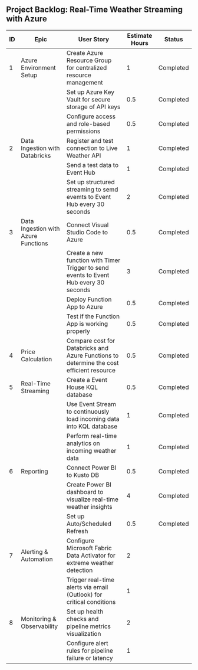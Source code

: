 ## Project Backlog: Real-Time Weather Streaming with Azure


| ID  | Epic                          | User Story                                                                 | Estimate Hours | Status          |
|-----|-------------------------------|----------------------------------------------------------------------------|----------------|-----------------|
| 1   | Azure Environment Setup       | Create Azure Resource Group for centralized resource management            | 1              |Completed        |
|     |                               | Set up Azure Key Vault for secure storage of API keys                      | 0.5            |Completed        |
|     |                               | Configure access and role-based permissions                                | 0.5            |Completed        |
| 2   | Data Ingestion with Databricks| Register and test connection to Live Weather API                           | 1              |Completed        |
|     |                               | Send a test data to Event Hub                                              | 1              |Completed        |
|     |                               | Set up structured streaming to semd evemts to Event Hub every 30 seconds           | 2              |Completed        |
| 3   | Data Ingestion with Azure Functions | Connect Visual Studio Code to Azure                                  | 0.5            |Completed        |
|     |                               | Create a new function with Timer Trigger to send events to Event Hub every 30 seconds| 3              |Completed        |
|     |                               | Deploy Function App to Azure                                               | 0.5            |Completed        |
|     |                               | Test if the Function App is working properly                               | 0.5            |Completed        |
| 4   |Price Calculation              | Compare cost for Databricks and Azure Functions to determine the cost efficient resource| 0.5            |Completed        |
| 5   | Real-Time Streaming           | Create a Event House KQL database                                          | 0.5            |Completed        |
|     |                               | Use Event Stream to continuously load incoming data into KQL database      | 1              |Completed        |
|     |                               | Perform real-time analytics on incoming weather data                       | 1              |Completed        |
| 6   | Reporting                     | Connect Power BI to Kusto DB                                               | 0.5            |Completed        |
|     |                               | Create Power BI dashboard to visualize real-time weather insights          | 4              |Completed        |
|     |                               |Set up Auto/Scheduled Refresh                                               | 0.5            |Completed        |
| 7   | Alerting & Automation         | Configure Microsoft Fabric Data Activator for extreme weather detection    | 2              |        |
|     |                               | Trigger real-time alerts via email (Outlook) for critical conditions       | 1              |        |
| 8   | Monitoring & Observability    | Set up health checks and pipeline metrics visualization                    | 2              |        |
|     |                               | Configure alert rules for pipeline failure or latency                      | 1              |        |

